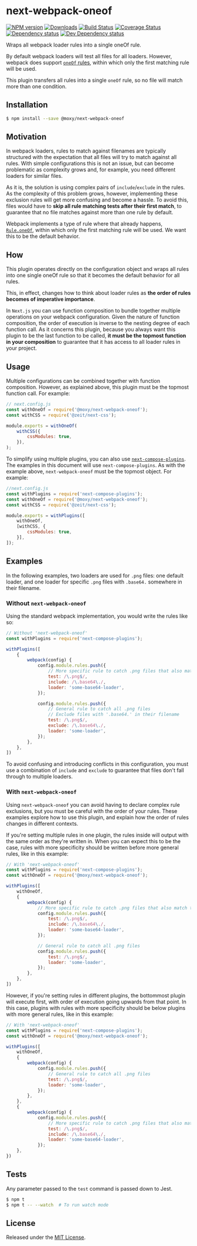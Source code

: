 # next-webpack-oneof

[![NPM version][npm-image]][npm-url] [![Downloads][downloads-image]][npm-url] [![Build Status][build-status-image]][build-status-url] [![Coverage Status][codecov-image]][codecov-url] [![Dependency status][david-dm-image]][david-dm-url] [![Dev Dependency status][david-dm-dev-image]][david-dm-dev-url]

[npm-url]:https://npmjs.org/package/@moxy/next-webpack-oneof
[downloads-image]:https://img.shields.io/npm/dm/@moxy/next-webpack-oneof.svg
[npm-image]:https://img.shields.io/npm/v/@moxy/next-webpack-oneof.svg
[build-status-url]:https://github.com/moxystudio/next-webpack-oneof/actions
[build-status-image]:https://img.shields.io/github/workflow/status/moxystudio/next-webpack-oneof/Node%20CI/master
[codecov-url]:https://codecov.io/gh/moxystudio/next-webpack-oneof
[codecov-image]:https://img.shields.io/codecov/c/github/moxystudio/next-webpack-oneof/master.svg
[david-dm-url]:https://david-dm.org/moxystudio/next-webpack-oneof
[david-dm-image]:https://img.shields.io/david/moxystudio/next-webpack-oneof.svg
[david-dm-dev-url]:https://david-dm.org/moxystudio/next-webpack-oneof?type=dev
[david-dm-dev-image]:https://img.shields.io/david/dev/moxystudio/next-webpack-oneof.svg

Wraps all webpack loader rules into a single oneOf rule.

By default webpack loaders will test all files for all loaders. However, webpack does support [`oneOf` rules](https://webpack.js.org/configuration/module/#ruleoneof), within which only the first matching rule will be used.

This plugin transfers all rules into a single `oneOf` rule, so no file will match more than one condition.


## Installation

```sh
$ npm install --save @moxy/next-webpack-oneof
```


## Motivation

In webpack loaders, rules to match against filenames are typically structured with the expectation that all files will try to match against all rules. With simple configurations this is not an issue, but can become problematic as complexity grows and, for example, you need different loaders for similar files.

As it is, the solution is using complex pairs of `include`/`exclude` in the rules. As the complexity of this problem grows, however, implementing these exclusion rules will get more confusing and become a hassle. To avoid this, files would have to **skip all rule matching tests after their first match**, to guarantee that no file matches against more than one rule by default.

Webpack implements a type of rule where that already happens, [`Rule.oneOf`](https://webpack.js.org/configuration/module/#ruleoneof), within which only the first matching rule will be used. We want this to be the default behavior.


## How

This plugin operates directly on the configuration object and wraps all rules into one single oneOf rule so that it becomes the default behavior for all rules.

This, in effect, changes how to think about loader rules as **the order of rules becomes of imperative importance**.

In `Next.js` you can use function composition to bundle together multiple operations on your webpack configuration. Given the nature of function composition, the order of execution is inverse to the nesting degree of each function call. As it concerns this plugin, because you always want this plugin to be the last function to be called, **it must be the topmost function in your composition** to guarantee that it has access to all loader rules in your project.


## Usage

Multiple configurations can be combined together with function composition. However, as explained above, this plugin must be the topmost function call. For example:

```js
// next.config.js
const withOneOf = require('@moxy/next-webpack-oneof');
const withCSS = require('@zeit/next-css');

module.exports = withOneOf(
    withCSS({
        cssModules: true,
    }),
);
```

To simplify using multiple plugins, you can also use [`next-compose-plugins`](https://github.com/cyrilwanner/next-compose-plugins). The examples in this document will use `next-compose-plugins`. As with the example above, `next-webpack-oneof` must be the topmost object. For example:

```js
//next.config.js
const withPlugins = require('next-compose-plugins');
const withOneOf = require('@moxy/next-webpack-oneof');
const withCSS = require('@zeit/next-css');

module.exports = withPlugins([
    withOneOf,
    [withCSS, {
        cssModules: true,
    }],
]);
```


## Examples

In the following examples, two loaders are used for `.png` files: one default loader, and one loader for specific `.png` files with `.base64.` somewhere in their filename.

### Without `next-webpack-oneof`

Using the standard webpack implementation, you would write the rules like so:

```js
// Without 'next-webpack-oneof'
const withPlugins = require('next-compose-plugins');

withPlugins([
    {
        webpack(config) {
            config.module.rules.push({
                // More specific rule to catch .png files that also match the `include` pattern
                test: /\.png$/,
                include: /\.base64\./,
                loader: 'some-base64-loader',
            });

            config.module.rules.push({
                // General rule to catch all .png files
                // Exclude files with '.base64.' in their filename
                test: /\.png$/,
                exclude: /\.base64\./,
                loader: 'some-loader',
            });
        },
    },
])
```

To avoid confusing and introducing conflicts in this configuration, you must use a combination of `include` and `exclude` to guarantee that files don't fall through to multiple loaders.

### With `next-webpack-oneof`

Using `next-webpack-oneof` you can avoid having to declare complex rule exclusions, but you must be careful with the order of your rules. These examples explore how to use this plugin, and explain how the order of rules changes in different contexts.

If you're setting multiple rules in one plugin, the rules inside will output with the same order as they're written in. When you can expect this to be the case, rules with more specificity should be written before more general rules, like in this example:

```js
// With 'next-webpack-oneof'
const withPlugins = require('next-compose-plugins');
const withOneOf = require('@moxy/next-webpack-oneof');

withPlugins([
    withOneOf,
    {
        webpack(config) {
            // More specific rule to catch .png files that also match the `include` pattern
            config.module.rules.push({
                test: /\.png$/,
                include: /\.base64\./,
                loader: 'some-base64-loader',
            });

            // General rule to catch all .png files
            config.module.rules.push({
                test: /\.png$/,
                loader: 'some-loader',
            });
        },
    },
])
```

However, if you're setting rules in different plugins, the bottommost plugin will execute first, with order of execution going upwards from that point. In this case, plugins with rules with more specificity should be below plugins with more general rules, like in this example:

```js
// With 'next-webpack-oneof'
const withPlugins = require('next-compose-plugins');
const withOneOf = require('@moxy/next-webpack-oneof');

withPlugins([
    withOneOf,
    {
        webpack(config) {
            config.module.rules.push({
                // General rule to catch all .png files
                test: /\.png$/,
                loader: 'some-loader',
            });
        },
    },
    {
        webpack(config) {
            config.module.rules.push({
                // More specific rule to catch .png files that also match the `include` pattern
                test: /\.png$/,
                include: /\.base64\./,
                loader: 'some-base64-loader',
            });
    },
})
```


## Tests

Any parameter passed to the `test` command is passed down to Jest.

```sh
$ npm t
$ npm t -- --watch  # To run watch mode
```

## License

Released under the [MIT License](https://opensource.org/licenses/mit-license.php).
